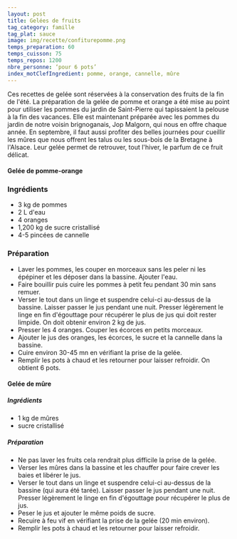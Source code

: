 ```yaml
---
layout: post
title: Gelées de fruits
tag_category: famille
tag_plat: sauce
image: img/recette/confiturepomme.png
temps_preparation: 60
temps_cuisson: 75
temps_repos: 1200
nbre_personne: ‘pour 6 pots’
index_motClefIngredient: pomme, orange, cannelle, mûre
---
```

Ces recettes de gelée sont réservées à la conservation des fruits de la fin de l'été. La préparation de la gelée de pomme et orange a été mise au point pour utiliser les pommes du jardin de Saint-Pierre qui tapissaient la pelouse à la fin des vacances. Elle est maintenant préparée avec les pommes du jardin de notre voisin brignoganais, Jop Malgorn, qui nous en offre chaque année. En septembre, il faut aussi profiter des belles journées pour cueillir les mûres que nous offrent les talus ou les sous-bois de la Bretagne à l'Alsace. Leur gelée permet de retrouver, tout l'hiver, le parfum de ce fruit délicat.

#### **Gelée de pomme-orange**

### Ingrédients
* 3 kg de pommes
* 2 L d'eau
* 4 oranges
* 1,200 kg de sucre cristallisé
* 4-5 pincées de cannelle

### Préparation
* Laver les pommes, les couper en morceaux sans les peler ni les épépiner et les déposer dans la bassine. Ajouter l'eau.
* Faire bouillir puis cuire les pommes à petit feu pendant 30 min sans remuer.
* Verser le tout dans un linge et suspendre celui-ci au-dessus de la bassine. Laisser passer le jus pendant une nuit. Presser légèrement le linge en fin d'égouttage pour récupérer le plus de jus qui doit rester limpide. On doit obtenir environ 2 kg de jus.
* Presser les 4 oranges. Couper les écorces en petits morceaux.
* Ajouter le jus des oranges, les écorces, le sucre et la cannelle dans la bassine.
* Cuire environ 30-45 mn en vérifiant la prise de la gelée.
* Remplir les pots à chaud et les retourner pour laisser refroidir. On obtient 6 pots.

#### **Gelée de mûre**

##### Ingrédients
* 1 kg de mûres
* sucre cristallisé

##### Préparation
* Ne pas laver les fruits cela rendrait plus difficile la prise de la gelée.
* Verser les mûres dans la bassine et les chauffer pour faire crever les baies et libérer le jus.
* Verser le tout dans un linge et suspendre celui-ci au-dessus de la bassine (qui aura été tarée). Laisser passer le jus pendant une nuit. Presser légèrement le linge en fin d'égouttage pour récupérer le plus de jus.
* Peser le jus et ajouter le même poids de sucre.
* Recuire à feu vif en vérifiant la prise de la gelée (20 min environ).
* Remplir les pots à chaud et les retourner pour laisser refroidir.
